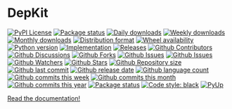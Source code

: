 # DepKit

[![PyPI License](https://img.shields.io/pypi/l/depkit.svg)](https://pypi.org/project/depkit/)
[![Package status](https://img.shields.io/pypi/status/depkit.svg)](https://pypi.org/project/depkit/)
[![Daily downloads](https://img.shields.io/pypi/dd/depkit.svg)](https://pypi.org/project/depkit/)
[![Weekly downloads](https://img.shields.io/pypi/dw/depkit.svg)](https://pypi.org/project/depkit/)
[![Monthly downloads](https://img.shields.io/pypi/dm/depkit.svg)](https://pypi.org/project/depkit/)
[![Distribution format](https://img.shields.io/pypi/format/depkit.svg)](https://pypi.org/project/depkit/)
[![Wheel availability](https://img.shields.io/pypi/wheel/depkit.svg)](https://pypi.org/project/depkit/)
[![Python version](https://img.shields.io/pypi/pyversions/depkit.svg)](https://pypi.org/project/depkit/)
[![Implementation](https://img.shields.io/pypi/implementation/depkit.svg)](https://pypi.org/project/depkit/)
[![Releases](https://img.shields.io/github/downloads/phil65/depkit/total.svg)](https://github.com/phil65/depkit/releases)
[![Github Contributors](https://img.shields.io/github/contributors/phil65/depkit)](https://github.com/phil65/depkit/graphs/contributors)
[![Github Discussions](https://img.shields.io/github/discussions/phil65/depkit)](https://github.com/phil65/depkit/discussions)
[![Github Forks](https://img.shields.io/github/forks/phil65/depkit)](https://github.com/phil65/depkit/forks)
[![Github Issues](https://img.shields.io/github/issues/phil65/depkit)](https://github.com/phil65/depkit/issues)
[![Github Issues](https://img.shields.io/github/issues-pr/phil65/depkit)](https://github.com/phil65/depkit/pulls)
[![Github Watchers](https://img.shields.io/github/watchers/phil65/depkit)](https://github.com/phil65/depkit/watchers)
[![Github Stars](https://img.shields.io/github/stars/phil65/depkit)](https://github.com/phil65/depkit/stars)
[![Github Repository size](https://img.shields.io/github/repo-size/phil65/depkit)](https://github.com/phil65/depkit)
[![Github last commit](https://img.shields.io/github/last-commit/phil65/depkit)](https://github.com/phil65/depkit/commits)
[![Github release date](https://img.shields.io/github/release-date/phil65/depkit)](https://github.com/phil65/depkit/releases)
[![Github language count](https://img.shields.io/github/languages/count/phil65/depkit)](https://github.com/phil65/depkit)
[![Github commits this week](https://img.shields.io/github/commit-activity/w/phil65/depkit)](https://github.com/phil65/depkit)
[![Github commits this month](https://img.shields.io/github/commit-activity/m/phil65/depkit)](https://github.com/phil65/depkit)
[![Github commits this year](https://img.shields.io/github/commit-activity/y/phil65/depkit)](https://github.com/phil65/depkit)
[![Package status](https://codecov.io/gh/phil65/depkit/branch/main/graph/badge.svg)](https://codecov.io/gh/phil65/depkit/)
[![Code style: black](https://img.shields.io/badge/code%20style-black-000000.svg)](https://github.com/psf/black)
[![PyUp](https://pyup.io/repos/github/phil65/depkit/shield.svg)](https://pyup.io/repos/github/phil65/depkit/)

[Read the documentation!](https://phil65.github.io/depkit/)

